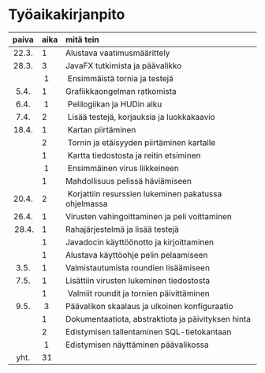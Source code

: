 # Työaikakirjanpito

| paiva | aika | mitä tein                                            |
| :----:|:-----| :-----                                               |
| 22.3. | 1    | Alustava vaatimusmäärittely                          |
| 28.3. | 3    | JavaFX tutkimista ja päävalikko                      |
|       | 1    | Ensimmäistä tornia ja testejä                        |
|  5.4. | 1    | Grafiikkaongelman ratkomista                         |
|  6.4. | 1    | Pelilogiikan ja HUDin alku                           |
|  7.4. | 2    | Lisää testejä, korjauksia ja luokkakaavio            |
| 18.4. | 1    | Kartan piirtäminen                                   |
|       | 2    | Tornin ja etäisyyden piirtäminen kartalle            |
|       | 1    | Kartta tiedostosta ja reitin etsiminen               |
|       | 1    | Ensimmäinen virus liikkeineen                        |
|       | 1    | Mahdollisuus pelissä häviämiseen                     |
| 20.4. | 2    | Korjattiin resurssien lukeminen pakatussa ohjelmassa |
| 26.4. | 1    | Virusten vahingoittaminen ja peli voittaminen        |
| 28.4. | 1    | Rahajärjestelmä ja lisää testejä                     |
|       | 1    | Javadocin käyttöönotto ja kirjoittaminen             |
|       | 1    | Alustava käyttöohje pelin pelaamiseen                |
|  3.5. | 1    | Valmistautumista roundien lisäämiseen                |
|  7.5. | 1    | Lisättiin virusten lukeminen tiedostosta             |
|       | 1    | Valmiit roundit ja tornien päivittäminen             |
|  9.5. | 3    | Päävalikon skaalaus ja ulkoinen konfiguraatio        |
|       | 1    | Dokumentaatiota, abstraktiota ja  päivityksen hinta  |
|       | 2    | Edistymisen tallentaminen SQL-tietokantaan           |
|       | 1    | Edistymisen näyttäminen päävalikossa                 |
| yht.  | 31   |                                                      |
